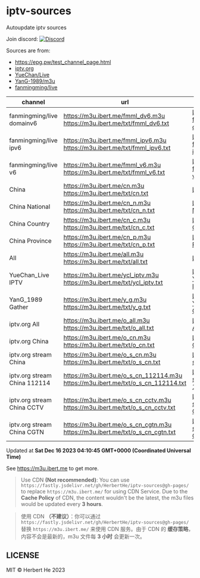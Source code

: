 # iptv-sources

Autoupdate iptv sources

Join discord: [![Discord](https://discord.badge.ibert.me/api/server/betxHcsTqa)](https://discord.gg/betxHcsTqa)

Sources are from:

- <https://epg.pw/test_channel_page.html>
- [iptv.org](https://github.com/iptv-org/iptv)
- [YueChan/Live](https://github.com/YueChan/Live)
- [YanG-1989/m3u](https://github.com/YanG-1989/m3u)
- [fanmingming/live](https://github.com/fanmingming/live)

| channel | url | list | count |
| ------- | --- | ---- | ----- |
| fanmingming/live domainv6 | <https://m3u.ibert.me/fmml_dv6.m3u> <br> <https://m3u.ibert.me/txt/fmml_dv6.txt> | [List for fanmingming/live domainv6](https://m3u.ibert.me/list/fmml_dv6.list) | 100 |
| fanmingming/live ipv6 | <https://m3u.ibert.me/fmml_ipv6.m3u> <br> <https://m3u.ibert.me/txt/fmml_ipv6.txt> | [List for fanmingming/live ipv6](https://m3u.ibert.me/list/fmml_ipv6.list) | 156 |
| fanmingming/live v6 | <https://m3u.ibert.me/fmml_v6.m3u> <br> <https://m3u.ibert.me/txt/fmml_v6.txt> | [List for fanmingming/live v6](https://m3u.ibert.me/list/fmml_v6.list) | 113 |
| China | <https://m3u.ibert.me/cn.m3u> <br> <https://m3u.ibert.me/txt/cn.txt> | [List for China](https://m3u.ibert.me/list/cn.list) | 178 |
| China National | <https://m3u.ibert.me/cn_n.m3u> <br> <https://m3u.ibert.me/txt/cn_n.txt> | [List for China National](https://m3u.ibert.me/list/cn_n.list) | 9 |
| China Country | <https://m3u.ibert.me/cn_c.m3u> <br> <https://m3u.ibert.me/txt/cn_c.txt> | [List for China Country](https://m3u.ibert.me/list/cn_c.list) | 189 |
| China Province | <https://m3u.ibert.me/cn_p.m3u> <br> <https://m3u.ibert.me/txt/cn_p.txt> | [List for China Province](https://m3u.ibert.me/list/cn_p.list) | 36 |
| All | <https://m3u.ibert.me/all.m3u> <br> <https://m3u.ibert.me/txt/all.txt> | [List for All](https://m3u.ibert.me/list/all.list) | 1778 |
| YueChan_Live IPTV | <https://m3u.ibert.me/ycl_iptv.m3u> <br> <https://m3u.ibert.me/txt/ycl_iptv.txt> | [List for YueChan_Live IPTV](https://m3u.ibert.me/list/ycl_iptv.list) | 108 |
| YanG_1989 Gather | <https://m3u.ibert.me/y_g.m3u> <br> <https://m3u.ibert.me/txt/y_g.txt> | [List for YanG_1989 Gather](https://m3u.ibert.me/list/y_g.list) | 2562 |
| iptv.org All | <https://m3u.ibert.me/o_all.m3u> <br> <https://m3u.ibert.me/txt/o_all.txt> | [List for iptv.org All](https://m3u.ibert.me/list/o_all.list) | 4354 |
| iptv.org China | <https://m3u.ibert.me/o_cn.m3u> <br> <https://m3u.ibert.me/txt/o_cn.txt> | [List for iptv.org China](https://m3u.ibert.me/list/o_cn.list) | 43 |
| iptv.org stream China | <https://m3u.ibert.me/o_s_cn.m3u> <br> <https://m3u.ibert.me/txt/o_s_cn.txt> | [List for iptv.org stream China](https://m3u.ibert.me/list/o_s_cn.list) | 491 |
| iptv.org stream China 112114 | <https://m3u.ibert.me/o_s_cn_112114.m3u> <br> <https://m3u.ibert.me/txt/o_s_cn_112114.txt> | [List for iptv.org stream China 112114](https://m3u.ibert.me/list/o_s_cn_112114.list) | 18 |
| iptv.org stream China CCTV | <https://m3u.ibert.me/o_s_cn_cctv.m3u> <br> <https://m3u.ibert.me/txt/o_s_cn_cctv.txt> | [List for iptv.org stream China CCTV](https://m3u.ibert.me/list/o_s_cn_cctv.list) | 22 |
| iptv.org stream China CGTN | <https://m3u.ibert.me/o_s_cn_cgtn.m3u> <br> <https://m3u.ibert.me/txt/o_s_cn_cgtn.txt> | [List for iptv.org stream China CGTN](https://m3u.ibert.me/list/o_s_cn_cgtn.list) | 6 |

Updated at **Sat Dec 16 2023 04:10:45 GMT+0000 (Coordinated Universal Time)**

See <https://m3u.ibert.me> to get more.

> Use CDN **(Not recommended)**: You can use `https://fastly.jsdelivr.net/gh/HerbertHe/iptv-sources@gh-pages/` to replace `https://m3u.ibert.me/` for using CDN Service. Due to the **Cache Policy** of CDN, the content wouldn't be the latest, the m3u files would be updated every **3 hours**.

> 使用 CDN **（不建议）**：你可以通过 `https://fastly.jsdelivr.net/gh/HerbertHe/iptv-sources@gh-pages/` 替换 `https://m3u.ibert.me/` 来使用 CDN 服务。由于 CDN 的 **缓存策略**，内容不会是最新的，m3u 文件每 **3 小时** 会更新一次。

## LICENSE

MIT &copy; Herbert He 2023
